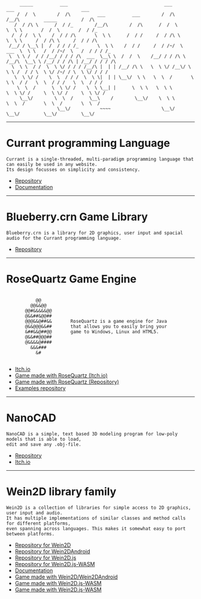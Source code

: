 ```
     _____          ___                                    ___           ___                         ___     
    /  /  \        /  /\          ___          ___        /  /\         /__/\         _____         /  /\    
   /  / /\ \      /  / /_        /__/\        /  /\      /  /  \        \  \ \       /  /  \       /  / /_   
  /  / /  \ \    /  / / /\       \  \ \      /  / /     /  / /\ \        \  \ \     /  / /\ \     /  / / /\  
 /__/ / \__\ |  /  / / / /_       \  \ \    /  / /     /  / /~/  \   ___  \  \ \   /  / /~/  \   /  / / / /_ 
 \  \ \ /  / / /__/ / / / /\  ___  \__\ \  /  /  \    /__/ / / /\ \ /__/\  \__\ \ /__/ / / /\ | /__/ / / / /\
  \  \ \  / /  \  \ \/ / / / /__/\ |  | | /__/ /\ \   \  \ \/ /__\/ \  \ \ /  / / \  \ \/ /~/ / \  \ \/ / / /
   \  \ \/ /    \  \  / / /  \  \ \|  | | \__\/  \ \   \  \  /       \  \ \  / /   \  \  / / /   \  \  / / / 
    \  \  /      \  \ \/ /    \  \ \__| |      \  \ \   \  \ \        \  \ \/ /     \  \ \/ /     \  \ \/ /  
     \__\/        \  \  /      \__\    /        \__\/    \  \ \        \  \  /       \  \  /       \  \  /   
                   \__\/           ~~~~                   \__\/         \__\/         \__\/         \__\/    
```
---
# Currant programming Language
```
Currant is a single-threaded, multi-paradigm programming language that can easily be used in any website.
Its design focusses on simplicity and consistency.
```
- [Repository](https://github.com/devtaube/currant)
- [Documentation](https://currant.netlify.app)
---
# Blueberry.crn Game Library
```
Blueberry.crn is a library for 2D graphics, user input and spacial audio for the Currant programming language.
```
- [Repository](https://github.com/devtaube/blueberry.crn)
---
# RoseQuartz Game Engine
```
                        
           @@           
         @@&&@@         
       @@#&&&&&@@       
       @&&##&@@##       
       @@@&&@##&&       RoseQuartz is a game engine for Java
       @&&@@@&&##       that allows you to easily bring your
       &##&&@##@@       game to Windows, Linux and HTML5.
       @&&##@@@##       
       @&&&&@####       
         &&&###         
           &#           
                        
```
- [Itch.io](https://devtaube.itch.io/rosequartz)
- [Game made with RoseQuartz (Itch.io)](https://devtaube.itch.io/countryside)
- [Game made with RoseQuartz (Repository)](https://github.com/devtaube/countryside)
- [Examples repository](https://github.com/devtaube/rosequartz-examples)
---
# NanoCAD
```
NanoCAD is a simple, text based 3D modeling program for low-poly models that is able to load,
edit and save any .obj-file.
```
- [Repository](https://github.com/DevTaube/NanoCAD)
- [Itch.io](https://devtaube.itch.io/nanocad)
---
# Wein2D library family

```
Wein2D is a collection of libraries for simple access to 2D graphics, user input and audio.
It has multiple implementations of similar classes and method calls for different platforms,
even spanning across languages. This makes it somewhat easy to port between platforms.
```
- [Repository for Wein2D](https://github.com/devtaube/wein2d)
- [Repository for Wein2DAndroid](https://github.com/devtaube/wein2dandroid)
- [Repository for Wein2D.js](https://github.com/devtaube/wein2d.js)
- [Repository for Wein2D.js-WASM](https://github.com/devtaube/wein2d.js-wasm)
- [Documentation](https://wein2ddocs.netlify.app/)
- [Game made with Wein2D/Wein2DAndroid](https://devtaube.itch.io/serverless)
- [Game made with Wein2D.js-WASM](https://devtaube.itch.io/isla-fuego)
- [Game made with Wein2D.js-WASM](https://devtaube.itch.io/colorlift)
